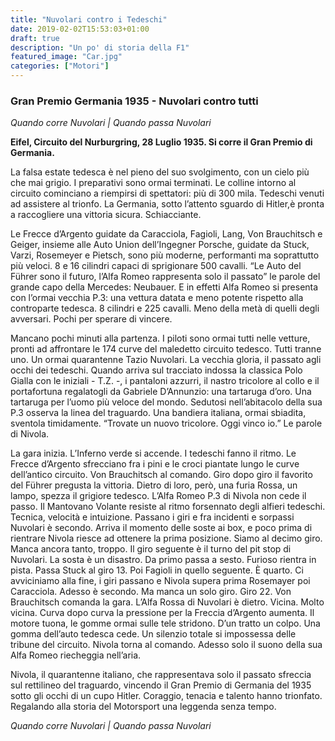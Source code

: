 ```yaml
---
title: "Nuvolari contro i Tedeschi"
date: 2019-02-02T15:53:03+01:00
draft: true
description: "Un po' di storia della F1"
featured_image: "Car.jpg"
categories: ["Motori"]
---
```


### Gran Premio Germania 1935 - Nuvolari contro tutti

*Quando corre Nuvolari | Quando passa Nuvolari*

**Eifel, Circuito del Nurburgring, 28 Luglio 1935. Si corre il Gran Premio di Germania.** 

La falsa estate tedesca è nel pieno del suo svolgimento, con un cielo più che mai grigio. I preparativi sono ormai terminati. Le colline intorno al circuito cominciano a riempirsi di spettatori: più di 300 mila. Tedeschi venuti ad assistere al trionfo.
La Germania, sotto l’attento sguardo di Hitler,è pronta a raccogliere una vittoria sicura. Schiacciante. 

Le Frecce d’Argento guidate da Caracciola, Fagioli, Lang, Von Brauchitsch e Geiger, insieme alle Auto Union dell’Ingegner Porsche, guidate da Stuck, Varzi, Rosemeyer e Pietsch, sono più moderne, performanti ma soprattutto più veloci. 8 e 16 cilindri capaci di sprigionare 500 cavalli. 
“Le Auto del Führer sono il futuro, l’Alfa Romeo rappresenta solo il passato” le parole del grande capo della Mercedes: Neubauer. 
E in effetti Alfa Romeo si presenta con l’ormai vecchia P.3: una vettura datata e meno potente rispetto alla controparte tedesca. 8 cilindri e 225 cavalli. Meno della metà di quelli degli avversari. Pochi per sperare di vincere. 

Mancano pochi minuti alla partenza. I piloti sono ormai tutti nelle vetture, pronti ad affrontare le 174 curve del maledetto circuito tedesco. Tutti tranne uno. Un ormai quarantenne Tazio Nuvolari. La vecchia gloria, il passato agli occhi dei tedeschi. 
Quando arriva sul tracciato indossa la classica Polo Gialla con le iniziali - T.Z. -, i pantaloni azzurri, il nastro tricolore al collo e il portafortuna regalatogli da Gabriele D’Annunzio: una tartaruga d’oro. Una tartaruga per l’uomo più veloce del mondo. 
Sedutosi nell’abitacolo della sua P.3 osserva la linea del traguardo. Una bandiera italiana, ormai sbiadita, sventola timidamente. 
“Trovate un nuovo tricolore. Oggi vinco io.” Le parole di Nivola.

La gara inizia. L’Inferno verde si accende. 
I tedeschi fanno il ritmo.  Le Frecce d’Argento sfrecciano fra i pini e le croci piantate lungo le curve dell’antico circuito. Von Brauchitsch al comando. Giro dopo giro il favorito del Führer pregusta la vittoria. 
Dietro di loro, però, una furia Rossa, un lampo, spezza il grigiore tedesco. L’Alfa Romeo P.3 di Nivola non cede il passo. 
Il Mantovano Volante resiste al ritmo forsennato degli alfieri tedeschi. Tecnica, velocità e intuizione. 
Passano i giri e fra incidenti e sorpassi Nuvolari è secondo. Arriva il momento delle soste ai box, e poco prima di rientrare Nivola riesce ad ottenere la prima posizione. Siamo al decimo giro. Manca ancora tanto, troppo. 
Il giro seguente è il turno del pit stop di Nuvolari. La sosta è un disastro. Da primo passa a sesto. 
Furioso rientra in pista. 
Passa Stuck al giro 13. Poi Fagioli in quello seguente. È quarto. 
Ci avviciniamo alla fine, i giri passano e Nivola supera prima Rosemayer poi Caracciola. Adesso è secondo. 
Ma manca un solo giro. 
Giro 22. Von Brauchitsch comanda la gara. L’Alfa Rossa di Nuvolari è dietro. Vicina. Molto vicina. Curva dopo curva la pressione per la Freccia d’Argento aumenta. Il motore tuona, le gomme ormai sulle tele stridono. 
D’un tratto un colpo. Una gomma dell’auto tedesca cede. Un silenzio totale si impossessa delle tribune del circuito.
Nivola torna al comando. Adesso solo il suono della sua Alfa Romeo riecheggia nell’aria. 

Nivola, il quarantenne italiano, che rappresentava solo il passato sfreccia sul rettilineo del traguardo, vincendo il Gran Premio di Germania del 1935 sotto gli occhi di un cupo Hitler.
Coraggio, tenacia e talento hanno trionfato. Regalando alla storia del Motorsport una leggenda senza tempo. 

*Quando corre Nuvolari | Quando passa Nuvolari*
